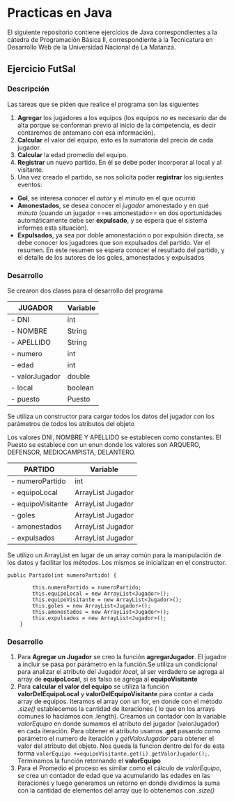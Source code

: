 ﻿

# Practicas en Java
El siguiente repositorio contiene ejercicios de Java correspondientes a la cátedra de Programación Básica II, correspondiente a la Tecnicatura en Desarrollo Web de la Universidad Nacional de La Matanza.

## Ejercicio FutSal

### Descripción
Las tareas que se piden que realice el programa son las siguientes
1. **Agregar**  los jugadores a los equipos (los equipos no es necesario dar de alta
porque se conforman previo al inicio de la competencia, es decir contaremos de
antemano con esa información).
2. **Calcular** el valor del equipo, esto es la sumatoria del precio de cada jugador.
3. **Calcular** la edad promedio del equipo.
4. **Registrar** un nuevo partido. En él se debe poder incorporar al local y al visitante.
5. Una vez creado el partido, se nos solicita poder **registrar** los siguientes eventos:
+ **Gol**, se interesa conocer el *autor* y el *minuto* en el que ocurrió
+ **Amonestados**, se desea conocer el *jugador* amonestado y en qué *minuto*
(cuando un jugador ==es amonestado== en dos oportunidades
automáticamente debe ser **expulsado**, y se espera que el sistema informes
esta situación).
+ **Expulsados**, ya sea por doble amonestación o por expulsión directa, se
debe conocer los jugadores que son expulsados del partido.
Ver el resumen. En este resumen se espera conocer el resultado del partido, y el
detalle de los autores de los goles, amonestados y expulsados

### Desarrollo
Se crearon dos clases para el desarrollo del programa

JUGADOR| Variable
-------- | -----
- DNI| int
- NOMBRE| String
- APELLIDO| String
- numero| int
- edad| int
- valorJugador| double
- local| boolean
- puesto| Puesto

Se utiliza un constructor para cargar todos los datos del jugador con los parámetros de todos los atributos del objeto

Los valores DNI, NOMBRE Y APELLIDO se establecen como constantes.
El Puesto se establece con un enun donde los valores son ARQUERO, DEFENSOR, MEDIOCAMPISTA, DELANTERO.

PARTIDO| Variable
-------- | -----
- numeroPartido| int
- equipoLocal| ArrayList Jugador
- equipoVisitante| ArrayList Jugador
- goles| ArrayList Jugador
- amonestados| ArrayList Jugador
- expulsados| ArrayList Jugador

Se utilizo un ArrayList en lugar de un array común para la manipulación de los datos y facilitar los métodos. Los mismos se inicializan en el constructor.

```
public Partido(int numeroPartido) {
	
		this.numeroPartido = numeroPartido;
		this.equipoLocal = new ArrayList<Jugador>();
		this.equipoVisitante = new ArrayList<Jugador>();
		this.goles = new ArrayList<Jugador>();
		this.amonestados = new ArrayList<Jugador>();
		this.expulsados = new ArrayList<Jugador>();
	}
```

### Desarrollo
1. Para **Agregar un Jugador** se creo la función **agregarJugador**. El jugador a incluir se pasa por parámetro en la función.Se utiliza un condicional para analizar el atributo del Jugador *local*, al ser verdadero se agrega al array de **equipoLocal**, si es falso se agrega al **equipoVisitante**
2. Para **calcular el valor del equipo** se utiliza la función **valorDelEquipoLocal** y **valorDelEquipoVisitante** para contar a cada array de equipos. Iteramos el array con un for, en donde con el método *.size()* establecemos la cantidad de iteraciones ( lo que en los arrays comunes lo haciamos con .length). Creamos un contador con la variable *valorEquipo* en donde sumamos el atributo del jugador (valorJugador) en cada iteración. Para obtener el atributo usamos **.get** pasando como parámetro el numero de iteración y *getValorJugador* para obtener el valor del atributo del objeto. Nos queda la funcion dentro del for de esta forma `valorEquipo +=equipoVisitante.get(i).getValorJugador();`. Terminamos la función retornando el **valorEquipo**
3. Para el Promedio el proceso es similar como el cálculo de *valorEquipo*, se crea un contador de edad que va acumulando las edades en las iteraciones y luego generamos un retorno en donde dividimos la suma con la cantidad de elementos del array que lo obtenemos con *.size()*

